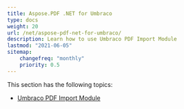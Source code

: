 ```yaml
---
title: Aspose.PDF .NET for Umbraco
type: docs
weight: 20
url: /net/aspose-pdf-net-for-umbraco/
description: Learn how to use Umbraco PDF Import Module
lastmod: "2021-06-05"
sitemap:
    changefreq: "monthly"
    priority: 0.5
---
```


This section has the following topics:

- [Umbraco PDF Import Module](/pdf/net/umbraco-pdf-import-module/)
